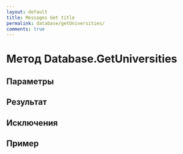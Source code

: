```yaml
---
layout: default
title: Messages Get title
permalink: database/getUniversities/
comments: true
---
```

# Метод Database.GetUniversities

## Параметры

## Результат

## Исключения

## Пример
```csharp

```
